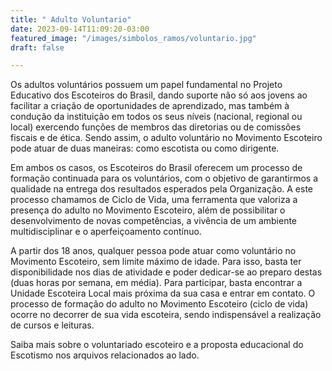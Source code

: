 ```yaml
---
title: " Adulto Voluntario"
date: 2023-09-14T11:09:20-03:00
featured_image: "/images/simbolos_ramos/voluntario.jpg"
draft: false

---
```





Os adultos voluntários possuem um papel fundamental no Projeto Educativo dos Escoteiros do Brasil, dando suporte não só aos jovens ao facilitar a criação de oportunidades de aprendizado, mas também à condução da instituição em todos os seus níveis (nacional, regional ou local) exercendo funções de membros das diretorias ou de comissões fiscais e de ética. Sendo assim, o adulto voluntário no Movimento Escoteiro pode atuar de duas maneiras: como escotista ou como dirigente.

Em ambos os casos, os Escoteiros do Brasil oferecem um processo de formação continuada para os voluntários, com o objetivo de garantirmos a qualidade na entrega dos resultados esperados pela Organização. A este processo chamamos de Ciclo de Vida, uma ferramenta que valoriza a presença do adulto no Movimento Escoteiro, além de possibilitar o desenvolvimento de novas competências, a vivência de um ambiente multidisciplinar e o aperfeiçoamento contínuo.

A partir dos 18 anos, qualquer pessoa pode atuar como voluntário no Movimento Escoteiro, sem limite máximo de idade. Para isso, basta ter disponibilidade nos dias de atividade e poder dedicar-se ao preparo destas (duas horas por semana, em média). Para participar, basta encontrar a Unidade Escoteira Local mais próxima da sua casa e entrar em contato. O processo de formação do adulto no Movimento Escoteiro (ciclo de vida) ocorre no decorrer de sua vida escoteira, sendo indispensável a realização de cursos e leituras.

Saiba mais sobre o voluntariado escoteiro e a proposta educacional do Escotismo nos arquivos relacionados ao lado.


